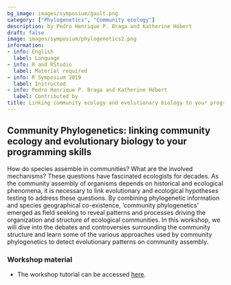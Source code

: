 ```yaml
---
bg_image: images/symposium/gault.png
category: ["Phylogenetics", "Community ecology"]
description: by Pedro Henrique P. Braga and Katherine Hébert
draft: false
image: images/symposium/phylogenetics2.png
information:
- info: English
  label: Language
- info: R and RStudio
  label: Material required
- info: R Symposium 2019
  label: Instructed
- info: Pedro Henrique P. Braga and Katherine Hébert
  label: Contributed by
title: Linking community ecology and evolutionary biology to your programming skills
---
```


## Community Phylogenetics: linking community ecology and evolutionary biology to your programming skills

How do species assemble in communities? What are the involved mechanisms? These questions have fascinated ecologists for decades. As the community assembly of organisms depends on historical and ecological phenomena, it is necessary to link evolutionary and ecological hypotheses testing to address these questions. By combining phylogenetic information and species geographical co-existence, ‘community phylogenetics’ emerged as field seeking to reveal patterns and processes driving the organization and structure of ecological communities. In this workshop, we will dive into the debates and controversies surrounding the community structure and learn some of the various approaches used by community phylogenetics to detect evolutionary patterns on community assembly.

### Workshop material

* The workshop tutorial can be accessed [here](https://pedrohbraga.github.io/CommunityPhylogenetics-Workshop/CommunityPhylogenetics-Workshop.html).

